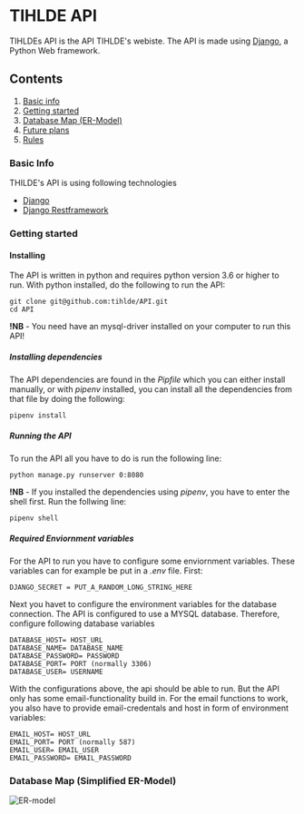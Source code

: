 # TIHLDE API
TIHLDEs API is the API TIHLDE's webiste. The API is made using [Django](https://www.djangoproject.com/), a Python Web framework.

## Contents
1. [Basic info](#basic-info)
2. [Getting started](#getting-started)
3. [Database Map (ER-Model)](#database-map)
4. [Future plans](#future-plans)
5. [Rules](#rules)


### Basic Info
THILDE's API is using following technologies
* [Django](https://www.djangoproject.com/)
* [Django Restframework](https://www.django-rest-framework.org/)

### Getting started

#### Installing
The API is written in python and requires python version 3.6 or higher to run. With python installed, do the
following to run the API:
```
git clone git@github.com:tihlde/API.git
cd API
```
**!NB** - You need have an mysql-driver installed on your computer to run this API!

##### Installing dependencies
The API dependencies are found in the _Pipfile_ which you can either install manually, or with
_pipenv_ installed, you can install all the dependencies from that file by doing the following:
```
pipenv install
```

##### Running the API
To run the API all you have to do is run the following line:
```
python manage.py runserver 0:8080
```

**!NB** - If you installed the dependencies using _pipenv_, you have to enter the shell first. Run the follwing line:
```
pipenv shell
```

##### Required Enviornment variables
For the API to run you have to configure some enviornment variables. These variables can for example be put in a
_.env_ file.
First:
```
DJANGO_SECRET = PUT_A_RANDOM_LONG_STRING_HERE
```

Next you havet to configure the environment variables for the database connection. The API is configured to use
a MYSQL database. Therefore, configure following database variables
```
DATABASE_HOST= HOST_URL
DATABASE_NAME= DATABASE_NAME
DATABASE_PASSWORD= PASSWORD
DATABASE_PORT= PORT (normally 3306)
DATABASE_USER= USERNAME
```

With the configurations above, the api should be able to run. But the API only has some email-functionality build in.
For the email functions to work, you also have to provide email-credentals and host in form of environment variables:
```
EMAIL_HOST= HOST_URL
EMAIL_PORT= PORT (normally 587)
EMAIL_USER= EMAIL_USER
EMAIL_PASSWORD= EMAIL_PASSWORD
```

### Database Map (Simplified ER-Model)
![ER-model](https://user-images.githubusercontent.com/31648998/55506006-b4149480-5654-11e9-8a17-0c8d6d48ac64.png)
